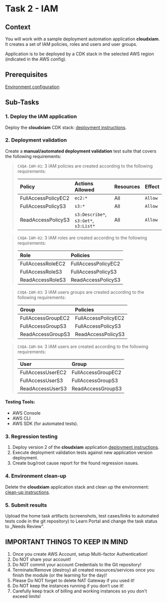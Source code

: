 # Task 2 - IAM

## Context

You will work with a sample deployment automation application **cloudxiam**. It creates a set of IAM policies, roles and
users and user groups.

Application is to be deployed by a CDK stack in the selected AWS region (indicated in the AWS config).

## Prerequisites

[Environment configuration](../../applications/README.md)

## Sub-Tasks

### 1. Deploy the IAM application

Deploy the **cloudxiam** CDK stack: [deployment instructions](../../applications/docs/cloudxiam.md).

### 2. Deployment validation

Create a **manual/automated deployment validation** test suite that covers the following requirements:

> `CXQA-IAM-01`: 3 IAM policies are created according to the following requirements:
>
> | Policy              | Actions Allowed                       | Resources | Effect  |
> |:--------------------|:--------------------------------------|:----------|:--------|
> | FullAccessPolicyEC2 | `ec2:*`                               | All       | `Allow` |
> | FullAccessPolicyS3  | `s3:*`                                | All       | `Allow` |
> | ReadAccessPolicyS3  | `s3:Describe*`, `s3:Get*`, `s3:List*` | All       | `Allow` |

> `CXQA-IAM-02`: 3 IAM roles are created according to the following requirements:
>
> | Role              | Policies            |
> |:------------------|:--------------------|
> | FullAccessRoleEC2 | FullAccessPolicyEC2 |
> | FullAccessRoleS3  | FullAccessPolicyS3  |
> | ReadAccessRoleS3  | ReadAccessPolicyS3  |

> `CXQA-IAM-03`: 3 IAM users groups are created according to the following requirements:
>
> | Group              | Policies            |
> |:-------------------|:--------------------|
> | FullAccessGroupEC2 | FullAccessPolicyEC2 |
> | FullAccessGroupS3  | FullAccessPolicyS3  |
> | ReadAccessGroupS3  | ReadAccessPolicyS3  | 

> `CXQA-IAM-04`: 3 IAM users are created according to the following requirements:
>
> | User              | Group              |
> |:------------------|:-------------------|
> | FullAccessUserEC2 | FullAccessGroupEC2 |
> | FullAccessUserS3  | FullAccessGroupS3  |
> | ReadAccessUserS3  | ReadAccessGroupS3  |

#### Testing Tools:

* AWS Console
* AWS CLI
* AWS SDK (for automated tests).

### 3. Regression testing

1. Deploy version 2 of the **cloudxiam** application [deployment instructions](../../applications/docs/cloudxiam.md).
2. Execute deployment validation tests against new application version deployment.
3. Create bug/root cause report for the found regression issues.

### 4. Environment clean-up

Delete the **cloudxiam** application stack and clean up the
environment: [clean-up instructions](../../applications/docs/cloudxinfo.md).

### 5. Submit results

Upload the home task artifacts (screenshots, test cases/links to automated tests code in the git repository) to Learn
Portal and change the task status to „Needs Review”.

## IMPORTANT THINGS TO KEEP IN MIND

1. Once you create AWS Account, setup Multi-factor Authentication!
2. Do NOT share your account!
3. Do NOT commit your account Credentials to the Git repository!
4. Terminate/Remove (destroy) all created resources/services once you finish the module (or the learning for the day)!
5. Please Do NOT forget to delete NAT Gateway if you used it!
6. Do NOT keep the instances running if you don’t use it!
7. Carefully keep track of billing and working instances so you don't exceed limits!
